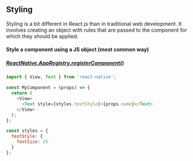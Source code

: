 ## Styling

Styling is a bit different in React.js than in traditional web development. It involves creating an object with rules that are passed to the component for which they should be applied.

#### Style a component using a JS object (most common way)
##### [ReactNative.AppRegistry.registerComponent()](https://facebook.github.io/react-native/docs/appregistry.html#registercomponent)
```js
import { View, Text } from 'react-native';

const MyComponent = (props) => {
  return (
    <View>
      <Text style={styles.textStyle}>{props.name}</Text>
    </View>
  );
};

const styles = {
  textStyle: {
    fontSize: 25
  }
};
```
